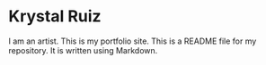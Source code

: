 # Krystal Ruiz
I am an artist. This is my portfolio site. This is a README file for my repository. It is written using Markdown.
